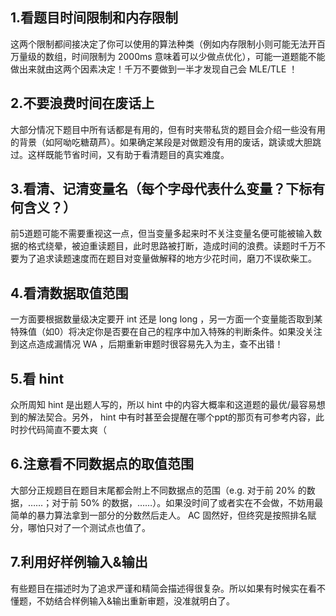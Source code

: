 ## 1.看题目时间限制和内存限制
这两个限制都间接决定了你可以使用的算法种类（例如内存限制小则可能无法开百万量级的数组，时间限制为 2000ms 意味着可以少做点优化），可能一道题能不能做出来就由这两个因素决定！千万不要做到一半才发现自己会 MLE/TLE ！

## 2.不要浪费时间在废话上
大部分情况下题目中所有话都是有用的，但有时夹带私货的题目会介绍一些没有用的背景（如阿呦吃糖葫芦）。如果确定某段是对做题没有用的废话，跳读或大胆跳过。这样既能节省时间，又有助于看清题目的真实难度。

## 3.看清、记清变量名（每个字母代表什么变量？下标有何含义？）
前5道题可能不需要重视这一点，但当变量多起来时不关注变量名便可能被输入数据的格式绕晕，被迫重读题目，此时思路被打断，造成时间的浪费。读题时千万不要为了追求读题速度而在题目对变量做解释的地方少花时间，磨刀不误砍柴工。

## 4.看清数据取值范围
一方面要根据数量级决定要开 int 还是 long long ，另一方面一个变量能否取到某特殊值（如0）将决定你是否要在自己的程序中加入特殊的判断条件。如果没关注到这点造成漏情况 WA ，后期重新审题时很容易先入为主，查不出错！

## 5.看 hint
众所周知 hint 是出题人写的，所以 hint 中的内容大概率和这道题的最优/最容易想到的解法契合。另外， hint 中有时甚至会提醒在哪个ppt的那页有可参考内容，此时抄代码简直不要太爽（

## 6.注意看不同数据点的取值范围
大部分正规题目在题目末尾都会附上不同数据点的范围（e.g. 对于前 20% 的数据，……；对于前 50% 的数据，……）。如果没时间了或者实在不会做，不妨用最简单的暴力算法拿到一部分的分数然后走人。 AC 固然好，但终究是按照排名赋分，哪怕只对了一个测试点也值了。

## 7.利用好样例输入&输出
有些题目在描述时为了追求严谨和精简会描述得很复杂。所以如果有时候实在看不懂题，不妨结合样例输入&输出重新审题，没准就明白了。